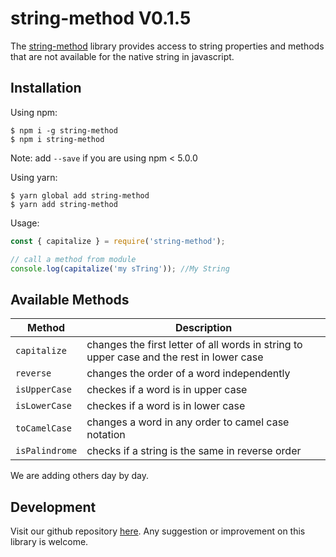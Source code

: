 # string-method V0.1.5

The [string-method](https://github.com/oreste-abizera/string-method) library provides access to string properties and methods that are not available for the native string in javascript.

## Installation

Using npm:

```shell
$ npm i -g string-method
$ npm i string-method
```

Note: add `--save` if you are using npm < 5.0.0

Using yarn:

```shell
$ yarn global add string-method
$ yarn add string-method
```

Usage:

```js
const { capitalize } = require('string-method');

// call a method from module
console.log(capitalize('my sTring')); //My String
```

## Available Methods

| Method         | Description                                                                              |
| -------------- | ---------------------------------------------------------------------------------------- |
| `capitalize`   | changes the first letter of all words in string to upper case and the rest in lower case |
| `reverse`      | changes the order of a word independently                                                |
| `isUpperCase`  | checkes if a word is in upper case                                                       |
| `isLowerCase`  | checkes if a word is in lower case                                                       |
| `toCamelCase`  | changes a word in any order to camel case notation                                       |
| `isPalindrome` | checks if a string is the same in reverse order                                          |

We are adding others day by day.

## Development

Visit our github repository [here](https://github.com/oreste-abizera/string-method). Any suggestion or improvement on this library is welcome.
